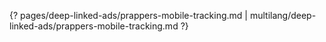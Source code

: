 {? pages/deep-linked-ads/prappers-mobile-tracking.md | multilang/deep-linked-ads/prappers-mobile-tracking.md ?}
